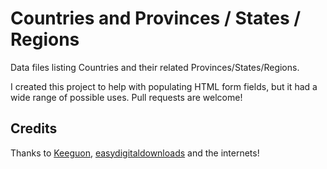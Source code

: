 Countries and Provinces / States / Regions
==========================================

Data files listing Countries and their related Provinces/States/Regions.

I created this project to help with populating HTML form fields, but it had a wide range of possible uses. Pull requests are welcome!

## Credits

Thanks to [Keeguon](https://gist.github.com/Keeguon/2310008), [easydigitaldownloads](https://github.com/easydigitaldownloads/Easy-Digital-Downloads/blob/master/includes/country-functions.php) and the internets!
